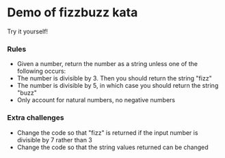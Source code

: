 # Demo of fizzbuzz kata

Try it yourself!

### Rules

- Given a number, return the number as a string unless one of the following occurs:
- The number is divisible by 3. Then you should return the string "fizz"
- The number is divisible by 5, in which case you should return the string "buzz"
- Only account for natural numbers, no negative numbers


### Extra challenges

- Change the code so that "fizz" is returned if the input number is divisible by 7 rather than 3
- Change the code so that the string values returned can be changed


